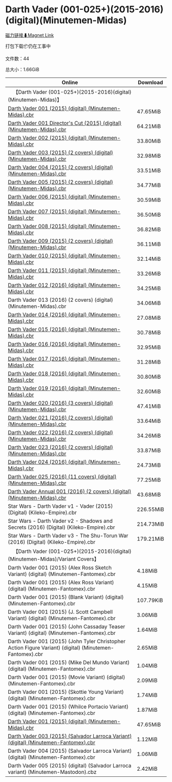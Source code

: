 # Darth Vader (001-025+)(2015-2016)(digital)(Minutemen-Midas)

[磁力链接⬇Magnet Link](magnet:?xt=urn:btih:d75616a7ed6a50c3e4d6a934b10ded87dbf5e117&dn=Darth%20Vader%20%28001-025%2B%29%282015-2016%29%28digital%29%28Minutemen-Midas%29)

打包下载📦仍在工事中

文件数：44

总大小：1.66GiB

Online | Download
--- | ---
&emsp;【Darth Vader (001-025+)(2015-2016)(digital)(Minutemen-Midas)】 | 
[Darth Vader 001 (2015) (digital) (Minutemen-Midas).cbr](https://github.com/alicewish/markdown/blob/master/comic/Darth-Vader-001-2015-digital-Minutemen-Midas-cbr.md) | 47.65MiB
[Darth Vader 001 Director's Cut (2015) (digital) (Minutemen-Midas).cbr](https://github.com/alicewish/markdown/blob/master/comic/Darth-Vader-001-Directors-Cut-2015-digital-Minutemen-Midas-cbr.md) | 64.21MiB
[Darth Vader 002 (2015) (digital) (Minutemen-Midas).cbr](https://github.com/alicewish/markdown/blob/master/comic/Darth-Vader-002-2015-digital-Minutemen-Midas-cbr.md) | 33.80MiB
[Darth Vader 003 (2015) (2 covers) (digital) (Minutemen-Midas).cbr](https://github.com/alicewish/markdown/blob/master/comic/Darth-Vader-003-2015-2-covers-digital-Minutemen-Midas-cbr.md) | 32.98MiB
[Darth Vader 004 (2015) (2 covers) (digital) (Minutemen-Midas).cbr](https://github.com/alicewish/markdown/blob/master/comic/Darth-Vader-004-2015-2-covers-digital-Minutemen-Midas-cbr.md) | 33.51MiB
[Darth Vader 005 (2015) (2 covers) (digital) (Minutemen-Midas).cbr](https://github.com/alicewish/markdown/blob/master/comic/Darth-Vader-005-2015-2-covers-digital-Minutemen-Midas-cbr.md) | 34.77MiB
[Darth Vader 006 (2015) (digital) (Minutemen-Midas).cbr](https://github.com/alicewish/markdown/blob/master/comic/Darth-Vader-006-2015-digital-Minutemen-Midas-cbr.md) | 30.59MiB
[Darth Vader 007 (2015) (digital) (Minutemen-Midas).cbr](https://github.com/alicewish/markdown/blob/master/comic/Darth-Vader-007-2015-digital-Minutemen-Midas-cbr.md) | 36.50MiB
[Darth Vader 008 (2015) (digital) (Minutemen-Midas).cbr](https://github.com/alicewish/markdown/blob/master/comic/Darth-Vader-008-2015-digital-Minutemen-Midas-cbr.md) | 36.82MiB
[Darth Vader 009 (2015) (2 covers) (digital) (Minutemen-Midas).cbr](https://github.com/alicewish/markdown/blob/master/comic/Darth-Vader-009-2015-2-covers-digital-Minutemen-Midas-cbr.md) | 36.11MiB
[Darth Vader 010 (2015) (digital) (Minutemen-Midas).cbr](https://github.com/alicewish/markdown/blob/master/comic/Darth-Vader-010-2015-digital-Minutemen-Midas-cbr.md) | 32.14MiB
[Darth Vader 011 (2015) (digital) (Minutemen-Midas).cbr](https://github.com/alicewish/markdown/blob/master/comic/Darth-Vader-011-2015-digital-Minutemen-Midas-cbr.md) | 33.26MiB
[Darth Vader 012 (2016) (digital) (Minutemen-Midas).cbr](https://github.com/alicewish/markdown/blob/master/comic/Darth-Vader-012-2016-digital-Minutemen-Midas-cbr.md) | 34.25MiB
Darth Vader 013 (2016) (2 covers) (digital) (Minutemen-Midas).cbr | 34.06MiB
[Darth Vader 014 (2016) (digital) (Minutemen-Midas).cbr](https://github.com/alicewish/markdown/blob/master/comic/Darth-Vader-014-2016-digital-Minutemen-Midas-cbr.md) | 27.08MiB
[Darth Vader 015 (2016) (digital) (Minutemen-Midas).cbr](https://github.com/alicewish/markdown/blob/master/comic/Darth-Vader-015-2016-digital-Minutemen-Midas-cbr.md) | 30.78MiB
[Darth Vader 016 (2016) (digital) (Minutemen-Midas).cbr](https://github.com/alicewish/markdown/blob/master/comic/Darth-Vader-016-2016-digital-Minutemen-Midas-cbr.md) | 32.95MiB
[Darth Vader 017 (2016) (digital) (Minutemen-Midas).cbr](https://github.com/alicewish/markdown/blob/master/comic/Darth-Vader-017-2016-digital-Minutemen-Midas-cbr.md) | 31.28MiB
[Darth Vader 018 (2016) (digital) (Minutemen-Midas).cbr](https://github.com/alicewish/markdown/blob/master/comic/Darth-Vader-018-2016-digital-Minutemen-Midas-cbr.md) | 30.80MiB
[Darth Vader 019 (2016) (digital) (Minutemen-Midas).cbr](https://github.com/alicewish/markdown/blob/master/comic/Darth-Vader-019-2016-digital-Minutemen-Midas-cbr.md) | 32.60MiB
[Darth Vader 020 (2016) (3 covers) (digital) (Minutemen-Midas).cbr](https://github.com/alicewish/markdown/blob/master/comic/Darth-Vader-020-2016-3-covers-digital-Minutemen-Midas-cbr.md) | 47.41MiB
[Darth Vader 021 (2016) (2 covers) (digital) (Minutemen-Midas).cbr](https://github.com/alicewish/markdown/blob/master/comic/Darth-Vader-021-2016-2-covers-digital-Minutemen-Midas-cbr.md) | 33.64MiB
[Darth Vader 022 (2016) (2 covers) (digital) (Minutemen-Midas).cbr](https://github.com/alicewish/markdown/blob/master/comic/Darth-Vader-022-2016-2-covers-digital-Minutemen-Midas-cbr.md) | 34.26MiB
[Darth Vader 023 (2016) (2 covers) (digital) (Minutemen-Midas).cbr](https://github.com/alicewish/markdown/blob/master/comic/Darth-Vader-023-2016-2-covers-digital-Minutemen-Midas-cbr.md) | 33.87MiB
[Darth Vader 024 (2016) (digital) (Minutemen-Midas).cbr](https://github.com/alicewish/markdown/blob/master/comic/Darth-Vader-024-2016-digital-Minutemen-Midas-cbr.md) | 24.73MiB
[Darth Vader 025 (2016) (11 covers) (digital) (Minutemen-Midas).cbr](https://github.com/alicewish/markdown/blob/master/comic/Darth-Vader-025-2016-11-covers-digital-Minutemen-Midas-cbr.md) | 77.25MiB
[Darth Vader Annual 001 (2016) (2 covers) (digital) (Minutemen-Midas).cbr](https://github.com/alicewish/markdown/blob/master/comic/Darth-Vader-Annual-001-2016-2-covers-digital-Minutemen-Midas-cbr.md) | 43.68MiB
Star Wars - Darth Vader v1 - Vader (2015) (Digital) (Kileko-Empire).cbr | 226.55MiB
Star Wars - Darth Vader v2 - Shadows and Secrets (2016) (Digital) (Kileko-Empire).cbr | 214.73MiB
Star Wars - Darth Vader v3 - The Shu-Torun War (2016) (Digital) (Kileko-Empire).cbr | 179.21MiB
&emsp;【Darth Vader (001-025+)(2015-2016)(digital)(Minutemen-Midas)/Variant Covers】 | 
Darth Vader 001 (2015) (Alex Ross Sketch Variant) (digital) (Minutemen-Fantomex).cbr | 4.18MiB
Darth Vader 001 (2015) (Alex Ross Variant) (digital) (Minutemen-Fantomex).cbr | 4.15MiB
Darth Vader 001 (2015) (Blank Variant) (digital) (Minutemen-Fantomex).cbr | 107.79KiB
Darth Vader 001 (2015) (J. Scott Campbell Variant) (digital) (Minutemen-Fantomex).cbr | 3.06MiB
Darth Vader 001 (2015) (John Cassaday Teaser Variant) (digital) (Minutemen-Fantomex).cbr | 1.64MiB
Darth Vader 001 (2015) (John Tyler Christopher Action Figure Variant) (digital) (Minutemen-Fantomex).cbr | 2.65MiB
Darth Vader 001 (2015) (Mike Del Mundo Variant) (digital) (Minutemen-Fantomex).cbr | 1.04MiB
Darth Vader 001 (2015) (Movie Variant) (digital) (Minutemen-Fantomex).cbr | 2.09MiB
Darth Vader 001 (2015) (Skottie Young Variant) (digital) (Minutemen-Fantomex).cbr | 1.74MiB
Darth Vader 001 (2015) (Whilce Portacio Variant) (digital) (Minutemen-Fantomex).cbr | 1.87MiB
[Darth Vader 001 (2015) (digital) (Minutemen-Midas).cbr](https://github.com/alicewish/markdown/blob/master/comic/Darth-Vader-001-2015-digital-Minutemen-Midas-cbr.md) | 47.65MiB
[Darth Vader 003 (2015) (Salvador Larroca Variant) (digital) (Minutemen-Fantomex).cbr](https://github.com/alicewish/markdown/blob/master/comic/Darth-Vader-003-2015-Salvador-Larroca-Variant-digital-Minutemen-Fantomex-cbr.md) | 1.12MiB
Darth Vader 004 (2015) (Salvador Larroca Variant) (digital) (Minutemen-Fantomex).cbr | 1.06MiB
Darth Vader 005 (2015) (digital) (Salvador Larroca variant) (Minutemen-Mastodon).cbz | 2.42MiB